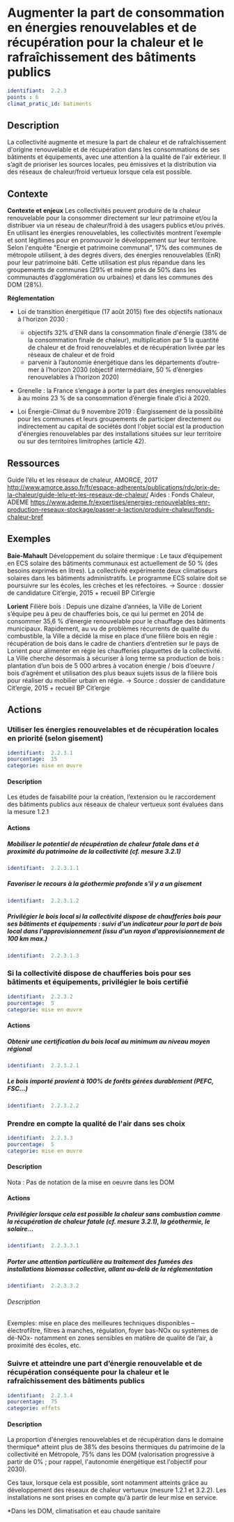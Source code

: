 # Augmenter la part de consommation en énergies renouvelables et de récupération pour la chaleur et le rafraîchissement des bâtiments publics
```yaml
identifiant:  2.2.3
points : 6
climat_pratic_id: batiments
```
## Description
La collectivité augmente et mesure la part de chaleur et de rafraîchissement d'origine renouvelable et de récupération dans les consommations de ses bâtiments et équipements, avec une attention à la qualité de l'air extérieur. Il s’agit de prioriser les sources locales, peu émissives et la distribution via des réseaux de chaleur/froid vertueux lorsque cela est possible.

## Contexte
**Contexte et enjeux**
Les collectivités peuvent produire de la chaleur renouvelable pour la consommer directement sur leur patrimoine et/ou la distribuer via un réseau de chaleur/froid à des usagers publics et/ou privés.
En utilisant les énergies renouvelables, les collectivités montrent l’exemple et sont légitimes pour en promouvoir le développement sur leur territoire.
Selon l'enquête "Energie et patrimoine communal", 17% des communes de métropole utilisent, à des degrés divers, des énergies renouvelables (EnR) pour leur patrimoine bâti. Cette utilisation est plus répandue dans les groupements de communes (29% et même près de 50% dans les communautés d’agglomération ou urbaines) et dans les communes des DOM (28%).

**Réglementation**
- Loi de transition énergétique (17 août 2015) fixe des objectifs nationaux à l'horizon 2030 :
  - objectifs 32% d'ENR dans la consommation finale d'énergie (38% de la consommation finale de chaleur), multiplication par 5 la quantité de chaleur et de froid renouvelables et de récupération livrée par les réseaux de chaleur et de froid
  - parvenir à l’autonomie énergétique dans les départements d’outre-mer à l’horizon 2030 (objectif intermédiaire, 50 % d’énergies renouvelables à l’horizon 2020)

- Grenelle : la France s’engage à porter la part des énergies renouvelables à au moins 23 % de sa consommation d’énergie finale d’ici à 2020.

- Loi Énergie-Climat du 9 novembre 2019 : Élargissement de la possibilité pour les communes et leurs groupements de participer directement ou indirectement au capital de sociétés dont l'objet social est la production d'énergies renouvelables par des installations situées sur leur territoire ou sur des territoires limitrophes (article 42).

## Ressources
Guide l’élu et les réseaux de chaleur, AMORCE, 2017
<a href="http://www.amorce.asso.fr/fr/espace-adherents/publications/rdc/prix-de-la-chaleur/guide-lelu-et-les-reseaux-de-chaleur/">http://www.amorce.asso.fr/fr/espace-adherents/publications/rdc/prix-de-la-chaleur/guide-lelu-et-les-reseaux-de-chaleur/</a>
Aides : Fonds Chaleur, ADEME
<a href="https://www.ademe.fr/expertises/energies-renouvelables-enr-production-reseaux-stockage/passer-a-laction/produire-chaleur/fonds-chaleur-bref">https://www.ademe.fr/expertises/energies-renouvelables-enr-production-reseaux-stockage/passer-a-laction/produire-chaleur/fonds-chaleur-bref</a>

## Exemples
**Baie-Mahault**
Développement du solaire thermique : Le taux d’équipement en ECS solaire des bâtiments communaux est actuellement de 50 % (des besoins exprimés en litres). La collectivité expérimente deux climatiseurs solaires dans les bâtiments administratifs. Le programme ECS solaire doit se poursuivre sur les écoles, les crèches et les réfectoires.
→ Source : dossier de candidature Cit’ergie, 2015 + recueil BP Cit’ergie


**Lorient**
Filière bois : Depuis une dizaine d’années, la Ville de Lorient s’équipe peu à peu de chaufferies bois, ce qui lui permet en 2014 de consommer 35,6 % d’énergie renouvelable pour le chauffage des bâtiments municipaux. Rapidement, au vu de problèmes récurrents de qualité du combustible, la Ville a décidé la mise en place d’une filière bois en régie : récupération de bois dans le cadre de chantiers d’entretien sur le pays de Lorient pour alimenter en régie les chaufferies plaquettes de la collectivité. La Ville cherche désormais à sécuriser à long terme sa production de bois : plantation d’un bois de 5 000 arbres à vocation énergie / bois d’oeuvre / bois d’agrément et utilisation des plus beaux sujets issus de la filière bois pour réaliser du mobilier urbain en régie.
→ Source : dossier de candidature Cit’ergie, 2015 + recueil BP Cit’ergie

## Actions
### Utiliser les énergies renouvelables et de récupération locales en priorité (selon gisement)
```yaml
identifiant:  2.2.3.1
pourcentage:  15
categorie: mise en œuvre
```
#### Description
Les études de faisabilité pour la création, l’extension ou le raccordement des bâtiments publics aux réseaux de chaleur vertueux sont évaluées dans la mesure 1.2.1

#### Actions
##### Mobiliser le potentiel de récupération de chaleur fatale dans et à proximité du patrimoine de la collectivité (cf. mesure 3.2.1)
```yaml
identifiant:  2.2.3.1.1
```

##### Favoriser le recours à la géothermie profonde s'il y a un gisement
```yaml
identifiant:  2.2.3.1.2
```

##### Privilégier le bois local si la collectivité dispose de chaufferies bois pour ses bâtiments et équipements : suivi d'un indicateur pour la part de bois local dans l'approvisionnement (issu d'un rayon d'approvisionnement de 100 km max.)
```yaml
identifiant:  2.2.3.1.3
```


### Si la collectivité dispose de chaufferies bois pour ses bâtiments et équipements, privilégier le bois certifié
```yaml
identifiant:  2.2.3.2
pourcentage:  5
categorie: mise en œuvre
```
#### Actions
##### Obtenir une certification du bois local au minimum au niveau moyen régional
```yaml
identifiant:  2.2.3.2.1
```

##### Le bois importé provient à 100% de forêts gérées durablement (PEFC, FSC...)
```yaml
identifiant:  2.2.3.2.2
```


### Prendre en compte la qualité de l'air dans ses choix
```yaml
identifiant:  2.2.3.3
pourcentage:  5
categorie: mise en œuvre
```
#### Description
Nota : Pas de notation de la mise en oeuvre dans les DOM

#### Actions
##### Privilégier lorsque cela est possible la chaleur sans combustion comme la récupération de chaleur fatale (cf. mesure 3.2.1), la géothermie, le solaire...
```yaml
identifiant:  2.2.3.3.1
```

##### Porter une attention particulière au traitement des fumées des installations biomasse collective, allant au-delà de la réglementation 
```yaml
identifiant:  2.2.3.3.2
```
###### Description
Exemples: mise en place des meilleures techniques disponibles – électrofiltre, filtres à manches, régulation, foyer bas-NOx ou systèmes de dé-NOx- notamment en zones sensibles en matière de qualité de l’air, à proximité des écoles, etc.

### Suivre et atteindre une part d’énergie renouvelable et de récupération conséquente pour la chaleur et le rafraîchissement des bâtiments publics
```yaml
identifiant:  2.2.3.4
pourcentage:  75
categorie: effets
```
#### Description
La proportion d'énergies renouvelables et de récupération dans le domaine thermique* atteint plus de 38% des besoins thermiques du patrimoine de la collectivité en Métropole, 75% dans les DOM (valorisation progressive à partir de 0% ; pour rappel, l'autonomie énergétique est l'objectif pour 2030).

Ces taux, lorsque cela est possible, sont notamment atteints grâce au développement des réseaux de chaleur vertueux (mesure 1.2.1 et 3.2.2).
Les installations ne sont prises en compte qu'à partir de leur mise en service.

*Dans les DOM, climatisation et eau chaude sanitaire

